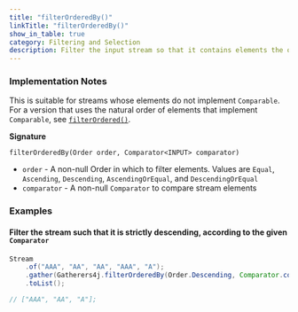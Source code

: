 ```yaml
---
title: "filterOrderedBy()"
linkTitle: "filterOrderedBy()"
show_in_table: true
category: Filtering and Selection
description: Filter the input stream so that it contains elements the order specified as measured by the given `Comparator`.
---
```


### Implementation Notes

This is suitable for streams whose elements do not implement `Comparable`. For a version that uses the natural order of 
elements that implement `Comparable`, see [`filterOrdered()`](/gatherers/filtering-and-selection/filterordered/).

**Signature**

`filterOrderedBy(Order order, Comparator<INPUT> comparator)`
* `order` - A non-null Order in which to filter elements. Values are `Equal`, `Ascending`, `Descending`, `AscendingOrEqual`, and `DescendingOrEqual`
* `comparator` - A non-null `Comparator` to compare stream elements

### Examples

#### Filter the stream such that it is strictly descending, according to the given `Comparator`

```java
Stream
    .of("AAA", "AA", "AA", "AAA", "A");
    .gather(Gatherers4j.filterOrderedBy(Order.Descending, Comparator.comparingInt(String::length)))
    .toList();

// ["AAA", "AA", "A"];
```
